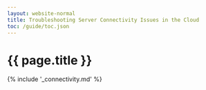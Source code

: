 ```yaml
---
layout: website-normal
title: Troubleshooting Server Connectivity Issues in the Cloud
toc: /guide/toc.json
---
```

# {{ page.title }}

{% include '_connectivity.md' %}
